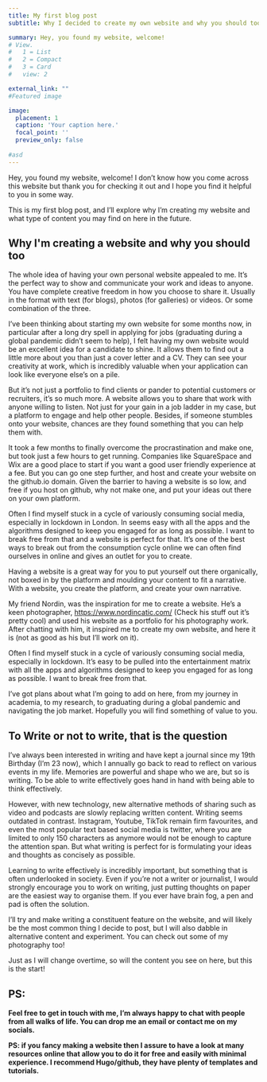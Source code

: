 ```yaml
---
title: My first blog post
subtitle: Why I decided to create my own website and why you should too

summary: Hey, you found my website, welcome!
# View.
#   1 = List
#   2 = Compact
#   3 = Card
#   view: 2

external_link: ""
#Featured image

image:
  placement: 1
  caption: 'Your caption here.'
  focal_point: ''
  preview_only: false
  
#asd
---
```



Hey, you found my website, welcome! I don’t know how you come across this website but thank you for checking it out and I hope you find it helpful to you in some way.

This is my first blog post, and I’ll explore why I’m creating my website and what type of content you may find on here in the future.

## **Why I'm creating a website and why you should too**

The whole idea of having your own personal website appealed to me. It’s the perfect way to show and communicate your work and ideas to anyone. You have complete creative freedom in how you choose to share it. Usually in the format with text (for blogs), photos (for galleries) or videos. Or some combination of the three.

I’ve been thinking about starting my own website for some months now, in particular after a long dry spell in applying for jobs (graduating during a global pandemic didn’t seem to help), I felt having my own website would be an excellent idea for a candidate to shine. It allows them to find out a little more about you than just a cover letter and a CV. They can see your creativity at work, which is incredibly valuable when your application can look like everyone else’s on a pile.

But it’s not just a portfolio to find clients or pander to potential customers or recruiters, it’s so much more. A website allows you to share that work with anyone willing to listen. Not just for your gain in a job ladder in my case, but a platform to engage and help other people. Besides, if someone stumbles onto your website, chances are they found something that you can help them with.

It took a few months to finally overcome the procrastination and make one, but took just a few hours to get running. Companies like SquareSpace and Wix are a good place to start if you want a good user friendly experience at a fee. But you can go one step further, and host and create your website on the github.io domain. Given the barrier to having a website is so low, and free if you host on github, why not make one, and put your ideas out there on your own platform. 

Often I find myself stuck in a cycle of variously consuming social media, especially in lockdown in London. In seems easy with all the apps and the algorithms designed to keep you engaged for as long as possible. I want to break free from that and a website is perfect for that. It’s one of the best ways to break out from the consumption cycle online we can often find ourselves in online and gives an outlet for you to create.

Having a website is a great way for you to put yourself out there organically, not boxed in by the platform and moulding your content to fit a narrative. With a website, you create the platform, and create your own narrative.

My friend Nordin, was the inspiration for me to create a website. He’s a keen photographer, https://www.nordincatic.com/ (Check his stuff out it’s pretty cool) and used his website as a portfolio for his photography work. After chatting with him, it inspired me to create my own website, and here it is (not as good as his but I’ll work on it).

Often I find myself stuck in a cycle of variously consuming social media, especially in lockdown. It’s easy to be pulled into the entertainment matrix with all the apps and algorithms designed to keep you engaged for as long as possible. I want to break free from that.

I’ve got plans about what I’m going to add on here, from my journey in academia, to my research, to graduating during a global pandemic and navigating the job market. Hopefully you will find something of value to you.

## **To Write or not to write, that is the question**

I’ve always been interested in writing and have kept a journal since my 19th Birthday (I’m 23 now), which I annually go back to read to reflect on various events in my life. Memories are powerful and shape who we are, but so is writing. To be able to write effectively goes hand in hand with being able to think effectively. 

However, with new technology, new alternative methods of sharing such as video and podcasts are slowly replacing written content. Writing seems outdated in contrast. Instagram, Youtube, TikTok remain firm favourites, and even the most popular text based social media is twitter, where you are limited to only 150 characters as anymore would not be enough to capture the attention span. But what writing is perfect for is formulating your ideas and thoughts as concisely as possible. 

Learning to write effectively is incredibly important, but something that is often underlooked in society. Even if you’re not a writer or journalist, I would strongly encourage you to work on writing, just putting thoughts on paper are the easiest way to organise them. If you ever have brain fog, a pen and pad is often the solution.

I’ll try and make writing a constituent feature on the website, and will likely be the most common thing I decide to post, but I will also dabble in alternative content and experiment. You can check out some of my photography too! 

Just as I will change overtime, so will the content you see on here, but this is the start! 

## PS:

**Feel free to get in touch with me, I’m always happy to chat with people from all walks of life. You can drop me an email or contact me on my socials.**

**PS: if you fancy making a website then I assure to have a look at many resources online that allow you to do it for free and easily with minimal experience. I recommend Hugo/github, they have plenty of templates and tutorials.**
